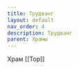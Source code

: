 ```yaml
---
title: Трудванг
layout: default
nav_order: 4
description: Трудванг
parent: Храмы
---
```


Храм [[Тор]]
